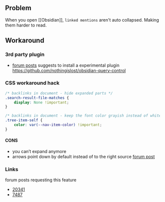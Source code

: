 ## Problem
When you open [[Obsidian]], `linked mentions` aren't auto collapsed. Making them harder to read. 
## Workaround
### 3rd party plugin
- [forum posts](https://forum.obsidian.md/t/how-do-i-automatically-collapse-linked-mentions/70973/4) suggests to install a experimental plugin
https://github.com/nothingislost/obsidian-query-control
### CSS workaround hack
```CSS
/* backlinks in document - hide expanded parts */
.search-result-file-matches {
    display: None !important;
}

/* backlinks in document - keep the font color grayish instead of white */
.tree-item-self {
    color: var(--nav-item-color) !important;
}
```
#### CONS
- you can’t expand anymore
- arrows point down by default instead of to the right
source [forum post](https://forum.obsidian.md/t/retain-remember-status-of-backlinks-in-document/20341/39)
### Links
forum posts requesting this feature
- [20341](https://forum.obsidian.md/t/retain-remember-status-of-backlinks-in-document/20341)  
- [7487](https://forum.obsidian.md/t/add-option-to-collapse-backlinks-and-search-results-by-default/7487)